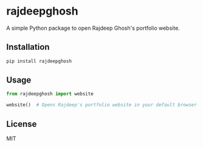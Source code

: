 # rajdeepghosh

A simple Python package to open Rajdeep Ghosh's portfolio website.

## Installation

```bash
pip install rajdeepghosh
```

## Usage

```python
from rajdeepghosh import website

website()  # Opens Rajdeep's portfolio website in your default browser
```

## License
MIT